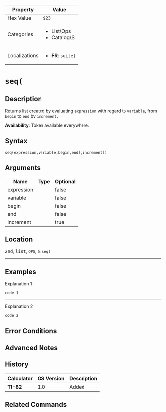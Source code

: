 | Property      | Value |
|---------------|-------|
| Hex Value     | `$23`|
| Categories    | <ul><li>List\Ops</li><li>Catalog\S</li></ul> |
| Localizations | <ul><li><b>FR</b>: `suite(`</li></ul> |

# `seq(`

## Description
Returns list created by evaluating `expression` with regard to `variable`, from `begin` to `end` by `increment.`


<b>Availability</b>: Token available everywhere.

## Syntax
`seq(expression,variable,begin,end[,increment])`

## Arguments
<table>
<tr><th>Name</th><th>Type</th><th>Optional</th></tr>

<tr><td>expression</td><td></td><td>false</td></tr>

<tr><td>variable</td><td></td><td>false</td></tr>

<tr><td>begin</td><td></td><td>false</td></tr>

<tr><td>end</td><td></td><td>false</td></tr>

<tr><td>increment</td><td></td><td>true</td></tr>

</table>

## Location
<kbd>2nd</kbd>, <kbd>list</kbd>, `OPS`, `5:seq(`
<hr>

## Examples

Explanation 1
```ti-basic
code 1
```
---
Explanation 2
```ti-basic
code 2
```

## Error Conditions


## Advanced Notes


## History
| Calculator | OS Version | Description |
|------------|------------|-------------|
| <b>TI-82</b> | 1.0 | Added

## Related Commands

    